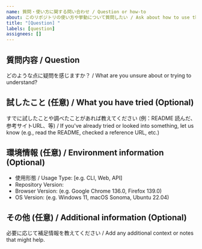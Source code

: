 ```yaml
---
name: 質問・使い方に関する問い合わせ / Question or how-to
about: このリポジトリの使い方や挙動について質問したい / Ask about how to use this repository or clarify its behavior.
title: "[Question] "
labels: [question]
assignees: []
---
```


## 質問内容 / Question

どのような点に疑問を感じますか？
/ What are you unsure about or trying to understand?

## 試したこと (任意) / What you have tried (Optional)

すでに試したことや調べたことがあれば教えてください
(例：README 読んだ、参考サイトURL、等)
/ If you've already tried or looked into something, 
  let us know (e.g., read the README, checked a reference URL, etc.)

## 環境情報 (任意) / Environment information (Optional)

- 使用形態 / Usage Type: [e.g. CLI, Web, API]
- Repository Version:
- Browser Version: (e.g. Google Chrome 136.0, Firefox 139.0)
- OS Version: (e.g. Windows 11, macOS Sonoma, Ubuntu 22.04)

## その他 (任意) / Additional information (Optional)

必要に応じて補足情報を教えてください
/ Add any additional context or notes that might help.
